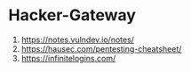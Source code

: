 # Hacker-Gateway
1.  https://notes.vulndev.io/notes/
2.  https://hausec.com/pentesting-cheatsheet/
3.  https://infinitelogins.com/
